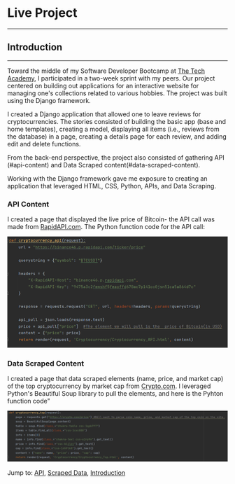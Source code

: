 # Live Project
***
## Introduction
***
Toward the middle of my Software Developer Bootcamp at [The Tech Academy][ta], I participated in a two-week sprint with my peers.  Our project centered on building out applications
for an interactive website for managing one's collections related to various hobbies.  The project was built using the Django framework.

I created a Django application that allowed one to leave reviews for cryptocurrencies.  The stories consisted of building the basic app (base and home templates), creating a model, displaying all 
items (i.e., reviews from the database) in a page, creating a details page for each review, and adding edit and delete functions.

From the back-end perspective, the project also consisted of gathering API (#api-content) and Data Scraped content(#data-scraped-content).

Working with the Django framework gave me exposure to creating an application that leveraged HTML, CSS, Python, APIs, and Data Scraping.

### API Content
I created a page that displayed the live price of Bitcoin- the API call was made from [RapidAPI.com][ra].
The Python function code for the API call:

![API code image](md_images/API.PNG)
### Data Scraped Content
I created a page that data scraped elements (name, price, and market cap) of the top cryptocurrency by market cap from [Crypto.com][cc].
I leveraged Python's Beautiful Soup library to pull the elements, and here is the Pyhton function code"

![Data Scrape code image](md_images/BS.PNG)

Jump to: [API](#api-content), [Scraped Data](#data-scraped-content), [Introduction](#introduction) 


   [ta]: <https://www.learncodinganywhere.com/>
   [ra]: <https://rapidapi.com/hub>
   [cc]: <https://crypto.com/price>
